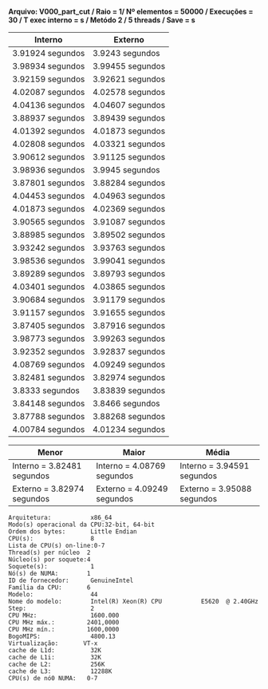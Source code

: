 **Arquivo: V000_part_cut / Raio = 1/ Nº elementos = 50000 / Execuções = 30 / T exec interno = s / Metódo 2 / 5 threads / Save = s**
 
| Interno | Externo |
|---------| ------- |
|3.91924 segundos |3.9243 segundos |
|3.98934 segundos |3.99455 segundos |
|3.92159 segundos |3.92621 segundos |
|4.02087 segundos |4.02578 segundos |
|4.04136 segundos |4.04607 segundos |
|3.88937 segundos |3.89439 segundos |
|4.01392 segundos |4.01873 segundos |
|4.02808 segundos |4.03321 segundos |
|3.90612 segundos |3.91125 segundos |
|3.98936 segundos |3.9945 segundos |
|3.87801 segundos |3.88284 segundos |
|4.04453 segundos |4.04963 segundos |
|4.01873 segundos |4.02369 segundos |
|3.90565 segundos |3.91087 segundos |
|3.88985 segundos |3.89502 segundos |
|3.93242 segundos |3.93763 segundos |
|3.98536 segundos |3.99041 segundos |
|3.89289 segundos |3.89793 segundos |
|4.03401 segundos |4.03865 segundos |
|3.90684 segundos |3.91179 segundos |
|3.91157 segundos |3.91655 segundos |
|3.87405 segundos |3.87916 segundos |
|3.98773 segundos |3.99263 segundos |
|3.92352 segundos |3.92837 segundos |
|4.08769 segundos |4.09249 segundos |
|3.82481 segundos |3.82974 segundos |
|3.8333 segundos |3.83839 segundos |
|3.84148 segundos |3.8466 segundos |
|3.87788 segundos |3.88268 segundos |
|4.00784 segundos |4.01234 segundos |

|Menor|Maior|Média|
|------|------|------|
|Interno = 3.82481 segundos |Interno = 4.08769 segundos |Interno = 3.94591 segundos |
|Externo = 3.82974 segundos |Externo = 4.09249 segundos |Externo = 3.95088 segundos |
```<code>
Arquitetura:           x86_64
Modo(s) operacional da CPU:32-bit, 64-bit
Ordem dos bytes:       Little Endian
CPU(s):                8
Lista de CPU(s) on-line:0-7
Thread(s) per núcleo  2
Núcleo(s) por soquete:4
Soquete(s):            1
Nó(s) de NUMA:        1
ID de fornecedor:      GenuineIntel
Família da CPU:       6
Modelo:                44
Nome do modelo:        Intel(R) Xeon(R) CPU           E5620  @ 2.40GHz
Step:                  2
CPU MHz:               1600.000
CPU MHz máx.:         2401,0000
CPU MHz mín.:         1600,0000
BogoMIPS:              4800.13
Virtualização:       VT-x
cache de L1d:          32K
cache de L1i:          32K
cache de L2:           256K
cache de L3:           12288K
CPU(s) de nó0 NUMA:   0-7
